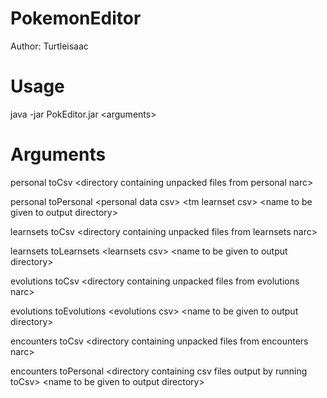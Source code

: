 # PokemonEditor
Author: Turtleisaac


# Usage

java -jar PokEditor.jar \<arguments>


# Arguments


personal toCsv \<directory containing unpacked files from personal narc>

personal toPersonal \<personal data csv> \<tm learnset csv> \<name to be given to output directory>


learnsets toCsv \<directory containing unpacked files from learnsets narc>

learnsets toLearnsets \<learnsets csv> \<name to be given to output directory>


evolutions toCsv \<directory containing unpacked files from evolutions narc>

evolutions toEvolutions \<evolutions csv> \<name to be given to output directory>


encounters toCsv \<directory containing unpacked files from encounters narc>

encounters toPersonal \<directory containing csv files output by running toCsv> \<name to be given to output directory>

